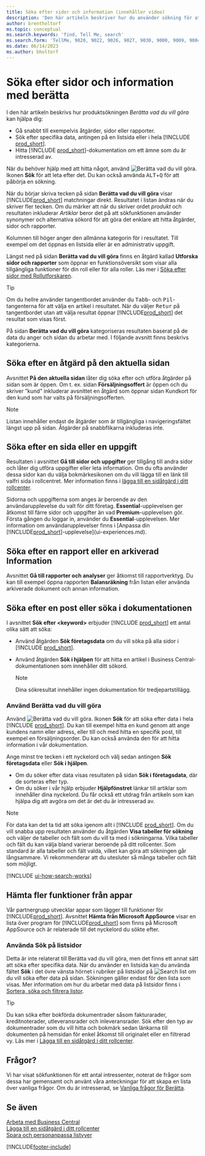 ```yaml
---
title: Söka efter sidor och information (innehåller video)
description: 'Den här artikeln beskriver hur du använder sökning för att hitta åtgärder, sidor, rapporter, dokumentation och data, samt andra program och rådgivning.'
author: brentholtorf
ms.topic: conceptual
ms.search.keywords: 'find, Tell Me, search'
ms.search.form: 'TellMe, 9020, 9022, 9026, 9027, 9030, 9000, 9009, 9004, 9005, 9024, 9006, 9007, 9010, 9016, 9017'
ms.date: 06/14/2023
ms.author: bholtorf
---
```

# <a name="finding-pages-and-information-with-tell-me"></a>Söka efter sidor och information med berätta

I den här artikeln beskrivs hur produktsökningen *Berätta vad du vill göra* kan hjälpa dig: 

* Gå snabbt till exempelvis åtgärder, sidor eller rapporter.
* Sök efter specifika data, antingen på en listsida eller i hela [!INCLUDE [prod_short](includes/prod_short.md)].
* Hitta [!INCLUDE [prod_short](includes/prod_short.md)]-dokumentation om ett ämne som du är intresserad av.

<!-- ![!VIDEO https://go.microsoft.com/fwlink/?linkid=2086048] -->

När du behöver hjälp med att hitta något, använd ![Berätta vad du vill göra.](media/ui-search/search.png "Sök efter sida eller rapport") Ikonen **Sök** för att leta efter det. Du kan också använda <kbd>ALT</kbd>+<kbd>Q</kbd> för att påbörja en sökning.

När du börjar skriva tecken på sidan **Berätta vad du vill göra** visar [!INCLUDE[prod_short](includes/prod_short.md)] matchningar direkt. Resultatet i listan ändras när du skriver fler tecken. Om du märker att när du skriver ordet *produkt* och resultaten inkluderar *Artiklar* beror det på att sökfunktionen använder synonymer och alternativa sökord för att göra det enklare att hitta åtgärder, sidor och rapporter.

Kolumnen till höger anger den allmänna kategorin för i resultatet. Till exempel om det öppnas en listsida eller är en administrativ uppgift.  

Längst ned på sidan **Berätta vad du vill göra** finns en åtgärd kallad **Utforska sidor och rapporter** som öppnar en funktionsöversikt som visar alla tillgängliga funktioner för din roll eller för alla roller. Läs mer i [Söka efter sidor med Rollutforskaren](ui-role-explorer.md).

> [!TIP]  
> Om du hellre använder tangentbordet använder du <kbd>Tabb</kbd>- och <kbd>Pil</kbd>-tangenterna för att välja en artikel i resultatet. När du väljer <kbd>Retur</kbd> på tangentbordet utan att välja resultat öppnar [!INCLUDE[prod_short](includes/prod_short.md)] det resultat som visas först.

På sidan **Berätta vad du vill göra** kategoriseras resultaten baserat på de data du anger och sidan du arbetar med. I följande avsnitt finns beskrivs kategorierna.

## <a name="find-an-action-on-the-current-page"></a>Söka efter en åtgärd på den aktuella sidan

Avsnittet **På den aktuella sidan** låter dig söka efter och utföra åtgärder på sidan som är öppen. Om t. ex. sidan **Försäljningsoffert** är öppen och du skriver ”kund” inkluderar avsnittet en åtgärd som öppnar sidan Kundkort för den kund som har valts på försäljningsofferten.

> [!NOTE]  
> Listan innehåller endast de åtgärder som är tillgängliga i navigeringsfältet längst upp på sidan. Åtgärder på snabbflikarna inkluderas inte.  

## <a name="find-a-page-or-a-task"></a>Söka efter en sida eller en uppgift

Resultaten i avsnittet **Gå till sidor och uppgifter** ger tillgång till andra sidor och låter dig utföra uppgifter eller leta information. Om du ofta använder dessa sidor kan du välja bokmärkesikonen om du vill lägga till en länk till valfri sida i rollcentret. Mer information finns i [lägga till en sidåtgärd i ditt rollcenter](ui-bookmarks.md).

Sidorna och uppgifterna som anges är beroende av den användarupplevelse du valt för ditt företag. **Essential**-upplevelsen ger åtkomst till färre sidor och uppgifter än vad **Premium**-upplevelsen gör. Första gången du loggar in, använder du **Essential**-upplevelsen. Mer information om användarupplevelser finns i [Anpassa din [!INCLUDE[prod_short](includes/prod_short.md)]-upplevelse](ui-experiences.md).

## <a name="find-a-report-or-archived-information"></a>Söka efter en rapport eller en arkiverad Information

Avsnittet **Gå till rapporter och analyser** ger åtkomst till rapportverktyg. Du kan till exempel öppna rapporten **Balansräkning** från listan eller använda arkiverade dokument och annan information.  

## <a name="find-a-record-or-search-the-documentation"></a>Söka efter en post eller söka i dokumentationen

I avsnittet **Sök efter \<keyword\>** erbjuder [!INCLUDE [prod_short](includes/prod_short.md)] ett antal olika sätt att söka:

* Använd åtgärden **Sök företagsdata** om du vill söka på alla sidor i [!INCLUDE [prod_short](includes/prod_short.md)].
* Använd åtgärden **Sök i hjälpen** för att hitta en artikel i Business Central-dokumentationen som innehåller ditt sökord.

  > [!NOTE]  
  > Dina sökresultat innehåller ingen dokumentation för tredjepartstillägg.

### <a name="use-tell-me-what-you-want-to-do"></a>Använd Berätta vad du vill göra

Använd ![Berätta vad du vill göra.](media/ui-search/search.png "Sök efter sida eller rapport") Ikonen **Sök** för att söka efter data i hela [!INCLUDE [prod_short](includes/prod_short.md)]. Du kan till exempel hitta en kund genom att ange kundens namn eller adress, eller till och med hitta en specifik post, till exempel en försäljningsorder. Du kan också använda den för att hitta information i vår dokumentation.

Ange minst tre tecken i ett nyckelord och välj sedan antingen **Sök företagsdata** eller **Sök i hjälpen**.

* Om du söker efter data visas resultaten på sidan **Sök i företagsdata**, där de sorteras efter typ.  
* Om du söker i vår hjälp erbjuder **Hjälpfönstret** länkar till artiklar som innehåller dina nyckelord. Du får också ett utdrag från artikeln som kan hjälpa dig att avgöra om det är det du är intresserad av.

> [!NOTE]
> För data kan det ta tid att söka igenom allt i [!INCLUDE [prod_short](includes/prod_short.md)]. Om du vill snabba upp resultaten använder du åtgärden **Visa tabeller för sökning** och väljer de tabeller och fält som du vill ta med i sökningarna. Vilka tabeller och fält du kan välja bland varierar beroende på ditt rollcenter. Som standard är alla tabeller och fält valda, vilket kan göra att sökningen går långsammare. Vi rekommenderar att du utesluter så många tabeller och fält som möjligt.

[!INCLUDE [ui-how-search-works](includes/ui-how-search-works.md)]

## <a name="get-more-functionality-from-apps"></a>Hämta fler funktioner från appar

Vår partnergrupp utvecklar appar som lägger till funktioner för [!INCLUDE[prod_short](includes/prod_short.md)]. Avsnittet **Hämta från Microsoft AppSource** visar en lista över program för [!INCLUDE[prod_short](includes/prod_short.md)] som finns på Microsoft AppSource och är relaterade till det nyckelord du sökte efter.

### <a name="use-search-on-list-pages"></a>Använda Sök på listsidor

Detta är inte relaterat till Berätta vad du vill göra, men det finns ett annat sätt att söka efter specifika data. När du använder en listsida kan du använda fältet  **Sök** i det övre vänsta hörnet i rubriker på listsidor på ![Search list](media/ui-search/search-list.png "Ikon för Söklista") om du vill söka efter data på sidan. Sökningen gäller endast för den lista som visas. Mer information om hur du arbetar med data på listsidor finns i [Sortera, söka och filtrera listor](ui-enter-criteria-filters.md).  

> [!TIP]
> Du kan söka efter bokförda dokumentrader såsom fakturarader, kreditnoterader, utleveransrader och inleveransrader. Sök efter den typ av dokumentrader som du vill hitta och bokmärk sedan länkarna till dokumenten på hemsidan för enkel åtkomst till originalet eller en filtrerad vy. Läs mer i [Lägga till en sidåtgärd i ditt rollcenter](ui-bookmarks.md).

## <a name="questions"></a>Frågor?

Vi har visat sökfunktionen för ett antal intressenter, noterat de frågor som dessa har gemensamt och använt våra anteckningar för att skapa en lista över vanliga frågor. Om du är intresserad, se [Vanliga frågor för Berätta](ui-search-faq.md).

## <a name="see-also"></a>Se även

[Arbeta med Business Central](ui-work-product.md)  
[Lägga till en sidåtgärd i ditt rollcenter](ui-bookmarks.md)  
[Spara och personanpassa listvyer](ui-views.md)  

[!INCLUDE[footer-include](includes/footer-banner.md)]
